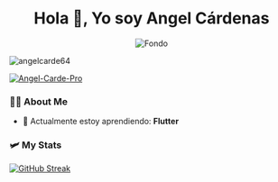 <h1 align="center">Hola 👋, Yo soy Angel Cárdenas</h1>

<p align="center"> <img src="https://i.pinimg.com/originals/4a/70/5e/4a705e028bb9f5d50995e68c791fb10a.gif" alt="Fondo" /> </p>

<p align="left"> <img src="https://komarev.com/ghpvc/?username=Angel-Carde-Pro&label=Profile%20views&color=0e75b6&style=flat" alt="angelcarde64" /> </p>

<p align="left"> <a href="https://github.com/ryo-ma/github-profile-trophy"><img src="https://github-profile-trophy.vercel.app/?username=Angel-Carde-Pro" alt="Angel-Carde-Pro" /></a> </p>

### 👨‍💻 About Me

- 🌱 Actualmente estoy aprendiendo: **Flutter**

### 🛩️ My Stats

[![GitHub Streak](http://github-readme-streak-stats.herokuapp.com?user=Angel-Carde-Pro&theme=onedark)](https://git.io/streak-stats)
